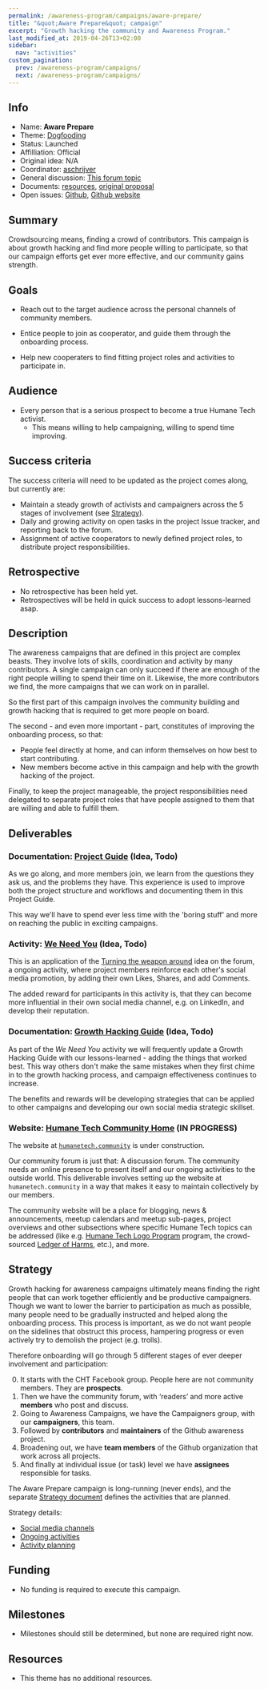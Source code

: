 ```yaml
---
permalink: /awareness-program/campaigns/aware-prepare/
title: "&quot;Aware Prepare&quot; campaign"
excerpt: "Growth hacking the community and Awareness Program."
last_modified_at: 2019-04-26T13+02:00
sidebar:
  nav: "activities"
custom_pagination:
  prev: /awareness-program/campaigns/
  next: /awareness-program/campaigns/
---
```


<!-- Please fill in the information below each header according to the instructions.

       - Do NOT remove section headers. Instead add the placeholder text if the section is not needed.
       - You can leave the comments. They can be helpful when editing the issue later on.
       - Replace brackets with appropriate information (unless part of a link), leaving formatting intact.
       - The non-comments texts below provide examples, unless they are placeholder text

    Note: You will not be wasting your time documenting all this. The information in this issue
          should be copied to the Campaign README.md after your feedback is incorporated.
-->

## Info

<!-- Provide short name that reflects the gist of the campaign, used as working title.
      Also add the link to community forum topic that is used for general discussion. -->

- Name: **Aware Prepare**
- Theme: [Dogfooding](/awareness-program/campaign-themes/dogfooding/)
- Status: Launched
- Affilliation: Official
- Original idea: N/A
- Coordinator: [aschrijver](https://community.humanetech.com/u/aschrijver/summary)
- General discussion: [This forum topic](https://community.humanetech.com/t/2839)
- Documents: [resources](https://github.com/humanetech-community/awareness-program/tree/master/campaigns/aware-prepare), [original proposal](https://github.com/humanetech-community/awareness-program/issues/24)
- Open issues: [Github](https://github.com/humanetech-community/awareness-program/issues?q=is%3Aissue+is%3Aopen+label%3Aaware-prepare), [Github website](https://github.com/humanetech-community/community-hub/issues)

## Summary

<!-- Clear and concise explanation in 1-3 lines of text. -->

Crowdsourcing means, finding a crowd of contributors. This campaign is about growth hacking and find more people willing to participate, so that our campaign efforts get ever more effective, and our community gains strength.

## Goals

<!-- Bullet list of the intended effects of the campaign, separated by empty lines. -->

- Reach out to the target audience across the personal channels of community members.

- Entice people to join as cooperator, and guide them through the onboarding process.

- Help new cooperaters to find fitting project roles and activities to participate in.

## Audience

<!-- The demographic audience the campaign is targeted to. -->

- Every person that is a serious prospect to become a true Humane Tech activist.
  - This means willing to help campaigning, willing to spend time improving.

## Success criteria

<!-- (optional) Bullet list detailing how success is measured. -->

The success criteria will need to be updated as the project comes along, but currently are:

- Maintain a steady growth of activists and campaigners across the 5 stages of involvement (see [Strategy](#strategy)).
- Daily and growing activity on open tasks in the project Issue tracker, and reporting back to the forum.
- Assignment of active cooperators to newly defined project roles, to distribute project responsibilities.

## Retrospective

<!-- (optional) Analysis of results after campaign has ended, to see if success criteria were met, and to learn lessons for future campaigns. Use the placeholder text is no retrospective was held yet. Add a date indicator if possible (e.g. 'after 3 months', '24-11-2018'). -->

- No retrospective has been held yet.
- Retrospectives will be held in quick success to adopt lessons-learned asap.

## Description

<!-- A longer, more elaborate description (one or more paragraphs of text) -->

The awareness campaigns that are defined in this project are complex beasts. They involve lots of skills, coordination and activity by many contributors. A single campaign can only succeed if there are enough of the right people willing to spend their time on it. Likewise, the more contributors we find, the more campaigns that we can work on in parallel.

So the first part of this campaign involves the community building and growth hacking that is required to get more people on board.

The second - and even more important - part, constitutes of improving the onboarding process, so that:

- People feel directly at home, and can inform themselves on how best to start contributing.
- New members become active in this campaign and help with the growth hacking of the project.

Finally, to keep the project manageable, the project responsibilities need delegated to separate project roles that have people assigned to them that are willing and able to fulfill them.

## Deliverables

<!-- Sub-headers with the planned deliverables and their summaries. Update this later to reflect changes.  The second sub-header gives an example. -->

### Documentation: [Project Guide](deliverable-url) (Idea, Todo)

As we go along, and more members join, we learn from the questions they ask us, and the problems they have. This experience is used to improve both the project structure and workflows and documenting them in this Project Guide.

This way we'll have to spend ever less time with the 'boring stuff' and more on reaching the public in exciting campaigns.

### Activity: [We Need You](deliverable2-url) (Idea, Todo)

This is an application of the [Turning the weapon around](https://community.humanetech.com/t/423) idea on the forum, a ongoing activity, where project members reinforce each other's social media promotion, by adding their own Likes, Shares, and add Comments.

The added reward for participants in this activity is, that they can become more influential in their own social media channel, e.g. on LinkedIn, and develop their reputation.

### Documentation: [Growth Hacking Guide](deliverable2-url) (Idea, Todo)

As part of the _We Need You_ activity we will frequently update a Growth Hacking Guide with our lessons-learned - adding the things that worked best. This way others don't make the same mistakes when they first chime in to the growth hacking process, and campaign effectiveness continues to increase.

The benefits and rewards will be developing strategies that can be applied to other campaigns and developing our own social media strategic skillset.

### Website: [Humane Tech Community Home](https://github.com/humanetech-community/community-hub) (IN PROGRESS)

The website at [`humanetech.community`](https://humanetech.community) is under construction.

Our community forum is just that: A discussion forum. The community needs an online presence to present itself and our ongoing activities to the outside world. This deliverable involves setting up the website at `humanetech.community` in a way that makes it easy to maintain collectively by our members.

The community website will be a place for blogging, news & announcements, meetup calendars and meetup sub-pages, project overviews and other subsections where specific Humane Tech topics can be addressed (like e.g. [Humane Tech Logo Program](https://community.humanetech.com/t/778) program, the crowd-sourced [Ledger of Harms](https://ledger.humanetech.com), etc.), and more.

## Strategy

<!-- Outline the (draft) strategy required to attain the success criteria (one or more paragraphs of text, use formatting - like lists - where appropriate). Use this placeholder text if this section is not needed:

- This campaign does not require a strategy. Strategy is defined on the Theme, or in Deliverables.
 -->

Growth hacking for awareness campaigns ultimately means finding the right people that can work together efficiently and be productive campaigners. Though we want to lower the barrier to participation as much as possible, many people need to be gradually instructed and helped along the onboarding process. This process is important, as we do not want people on the sidelines that obstruct this process, hampering progress or even actively try to demolish the project (e.g. trolls).

Therefore onboarding will go through 5 different stages of ever deeper involvement and participation:


0. It starts with the CHT Facebook group. People here are not community members. They are **prospects**.
1. Then we have the community forum, with ‘readers’ and more active **members** who post and discuss.
2. Going to Awareness Campaigns, we have the Campaigners group, with our **campaigners**, this team.
3. Followed by **contributors** and **maintainers** of the Github awareness project.
4. Broadening out, we have **team members** of the Github organization that work across all projects.
5. And finally at individual issue (or task) level we have **assignees** responsible for tasks.

The Aware Prepare campaign is long-running (never ends), and the separate [Strategy document](strategy-document.md) defines the activities that are planned.

Strategy details:

- [Social media channels](/awareness-program/campaigns/aware-prepare/strategy/#social-media-channels)
- [Ongoing activities](/awareness-program/campaigns/aware-prepare/strategy/#ongoing-activities)
- [Activity planning](/awareness-program/campaigns/aware-prepare/strategy/#activity-planning)

## Funding

<!-- (optional) Financial requirements, required budget, ways to obtain funds (keep it short, couple of paragraphs, some bullets). If necessary link to separate detailed funding document. Use the placeholder text if no funding is required. -->

- No funding is required to execute this campaign.

## Milestones

<!-- (optional) Bullet list of past and future milestones for the campaign. Or placeholder bullet "No milestones have been defined." -->

- Milestones should still be determined, but none are required right now.

## Resources

<!-- (optional) Links to relevant folders, files and external information, or leave the placeholder text. -->

- This theme has no additional resources.
